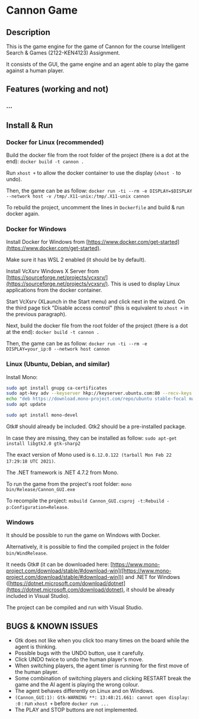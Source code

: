 # Cannon Game

## Description

This is the game engine for the game of Cannon for the course Intelligent Search & Games (2122-KEN4123) Assignment.

It consists of the GUI, the game engine and an agent able to play the game against a human player.

## Features (working and not)
### ...

## Install & Run

### Docker for Linux (recommended)

Build the docker file from the root folder of the project (there is a dot at the end): `docker build -t cannon .`

Run `xhost +` to allow the docker container to use the display (`xhost -` to undo).

Then, the game can be as follow: `docker run -ti --rm -e DISPLAY=$DISPLAY --network host -v /tmp/.X11-unix:/tmp/.X11-unix cannon`

To rebuild the project, uncomment the lines in `Dockerfile` and build & run docker again.

### Docker for Windows

Install Docker for Windows from [https://www.docker.com/get-started](https://www.docker.com/get-started).

Make sure it has WSL 2 enabled (it should be by default).

Install VcXsrv Windows X Server from [https://sourceforge.net/projects/vcxsrv/](https://sourceforge.net/projects/vcxsrv/).
This is used to display Linux applications from the docker container.

Start VcXsrv (XLaunch in the Start menu) and click next in the wizard. On the third page tick "Disable access control" (this is equivalent to `xhost +` in the previous paragraph).

Next, build the docker file from the root folder of the project (there is a dot at the end): `docker build -t cannon .`

Then, the game can be as follow: `docker run -ti --rm -e DISPLAY=your_ip:0 --network host cannon`

### Linux (Ubuntu, Debian, and similar)

Install Mono: 

```bash
sudo apt install gnupg ca-certificates
sudo apt-key adv --keyserver hkp://keyserver.ubuntu.com:80 --recv-keys 3FA7E0328081BFF6A14DA29AA6A19B38D3D831EF
echo "deb https://download.mono-project.com/repo/ubuntu stable-focal main" | sudo tee /etc/apt/sources.list.d/mono-official-stable.list 
sudo apt update

sudo apt install mono-devel
```

Gtk# should already be included. Gtk2 should be a pre-installed package.

In case they are missing, they can be installed as follow:
`sudo apt-get install libgtk2.0 gtk-sharp2`

The exact version of Mono used is `6.12.0.122 (tarball Mon Feb 22 17:29:18 UTC 2021)`.

The .NET framework is .NET 4.7.2 from Mono.

To run the game from the project's root folder: `mono bin/Release/Cannon_GUI.exe`
   
To recompile the project: `msbuild Cannon_GUI.csproj -t:Rebuild -p:Configuration=Release`.


### Windows

It should be possible to run the game on Windows with Docker.

Alternatively, it is possible to find the compiled project in the folder `bin/WindRelease`.

It needs Gtk# (it can be downloaded here: [https://www.mono-project.com/download/stable/#download-win]([https://www.mono-project.com/download/stable/#download-win])) 
and .NET for Windows ([https://dotnet.microsoft.com/download/dotnet](https://dotnet.microsoft.com/download/dotnet), it should be already included in Visual Studio).

The project can be compiled and run with Visual Studio.

## BUGS & KNOWN ISSUES

* Gtk does not like when you click too many times on the board while the agent is thinking.
* Possible bugs with the UNDO button, use it carefully.
* Click UNDO twice to undo the human player's move.
* When switching players, the agent timer is running for the first move of the human player.
* Some combination of switching players and clicking RESTART break the game and the AI agent is playing the wrong colour.
* The agent behaves differently on Linux and on Windows.
* `(Cannon_GUI:1): Gtk-WARNING **: 13:48:21.661: cannot open display: :0` : run `xhost +` before `docker run ...`
* The PLAY and STOP buttons are not implemented.
